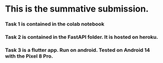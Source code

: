 # This is the summative submission.
### Task 1 is contained in the colab notebook
### Task 2 is contained in the FastAPI folder. It is hosted on heroku. 
### Task 3 is a flutter app. Run on android. Tested on Android 14 with the Pixel 8 Pro.
